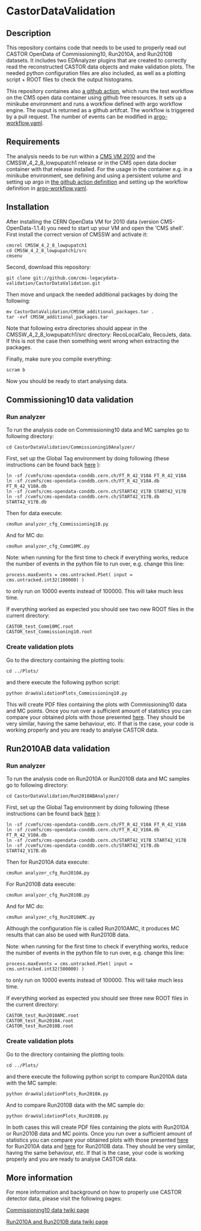 # CastorDataValidation

## Description

This repository contains code that needs to be used to properly read out CASTOR OpenData of Commissioning10, Run2010A, and Run2010B datasets. It includes two EDAnalyzer plugins that are created to correctly read the reconstructed CASTOR data objects and make validation plots. The needed python configuration files are also included, as well as a plotting script + ROOT files to check the output histograms.

This repository containes also [a github action](.github/workflows/main.yml), which runs the test workflow on the CMS open data container using github free resources. It sets up a minikube environment and runs a workflow defined with argo workflow engine. The ouput is returned as a github artifcat. The workflow is triggered by a pull request. The number of events can be modified in [argo-workflow.yaml](argo-workflow.yaml). 

## Requirements

The analysis needs to be run within a [CMS VM 2010](http://opendata.cern.ch/docs/cms-virtual-machine-2010) and the CMSSW_4_2_8_lowpupatch1 release or in the CMS open data docker container with that release installed. For the usage in the container e.g. in a minikube environment, see defining and using a persistent volume and setting up argo in [the github action definition](.github/workflows/main.yml)  and setting up the workflow definition in [argo-workflow.yaml](argo-workflow.yaml).

## Installation

After installing the CERN OpenData VM for 2010 data (version CMS-OpenData-1.1.4) you need to start up your VM and open the 'CMS shell'.
First install the correct version of CMSSW and activate it:

    cmsrel CMSSW_4_2_8_lowpupatch1
    cd CMSSW_4_2_8_lowpupatch1/src
    cmsenv

Second, download this repository:

    git clone git://github.com/cms-legacydata-validation/CastorDataValidation.git


Then move and unpack the needed additional packages by doing the following:

    mv CastorDataValidation/CMSSW_additional_packages.tar .
    tar -xvf CMSSW_additional_packages.tar

Note that following extra directories should appear in the CMSSW_4_2_8_lowpupatch1/src directory: RecoLocalCalo, RecoJets, data. If this is not the case then something went wrong when extracting the packages.

Finally, make sure you compile everything:

    scram b

Now you should be ready to start analysing data.

## Commissioning10 data validation

### Run analyzer 

To run the analysis code on Commissioning10 data and MC samples go to following directory:

    cd CastorDataValidation/Commissioning10Analyzer/
    
First, set up the Global Tag environment by doing following (these instructions can be found back [here](http://opendata.cern.ch/docs/cms-guide-for-condition-database) ):

    ln -sf /cvmfs/cms-opendata-conddb.cern.ch/FT_R_42_V10A FT_R_42_V10A
    ln -sf /cvmfs/cms-opendata-conddb.cern.ch/FT_R_42_V10A.db FT_R_42_V10A.db
    ln -sf /cvmfs/cms-opendata-conddb.cern.ch/START42_V17B START42_V17B
    ln -sf /cvmfs/cms-opendata-conddb.cern.ch/START42_V17B.db START42_V17B.db

Then for data execute:

    cmsRun analyzer_cfg_Commissioning10.py
    
And for MC do:

    cmsRun analyzer_cfg_Comm10MC.py
    
Note: when running for the first time to check if everything works, reduce the number of events in the python file to run over, e.g. change this line:

    process.maxEvents = cms.untracked.PSet( input = cms.untracked.int32(100000) )
    
to only run on 10000 events instead of 100000. This will take much less time.

If everything worked as expected you should see two new ROOT files in the current directory:

    CASTOR_test_Comm10MC.root
    CASTOR_test_Commissioning10.root
    

### Create validation plots

Go to the directory containing the plotting tools:

    cd ../Plots/
    
and there execute the following python script:

    python drawValidationPlots_Commissioning10.py
    
This will create PDF files containing the plots with Commissioning10 data and MC points. Once you run over a sufficient amount of statistics you can compare your obtained plots with those presented [here](https://twiki.cern.ch/twiki/pub/CMSPublic/CASTOROpenData2010/OpenData_CASTORValidationplots_Commissioning10_v1.pdf).
They should be very similar, having the same behaviour, etc. If that is the case, your code is working properly and you are ready to analyse CASTOR data.

## Run2010AB data validation

### Run analyzer

To run the analysis code on Run2010A or Run2010B data and MC samples go to following directory:

    cd CastorDataValidation/Run2010ABAnalyzer/
    
First, set up the Global Tag environment by doing following (these instructions can be found back [here](http://opendata.cern.ch/docs/cms-guide-for-condition-database) ):

    ln -sf /cvmfs/cms-opendata-conddb.cern.ch/FT_R_42_V10A FT_R_42_V10A
    ln -sf /cvmfs/cms-opendata-conddb.cern.ch/FT_R_42_V10A.db FT_R_42_V10A.db
    ln -sf /cvmfs/cms-opendata-conddb.cern.ch/START42_V17B START42_V17B
    ln -sf /cvmfs/cms-opendata-conddb.cern.ch/START42_V17B.db START42_V17B.db

Then for Run2010A data execute:

    cmsRun analyzer_cfg_Run2010A.py
    
For Run2010B data execute:

    cmsRun analyzer_cfg_Run2010B.py
    
And for MC do:

    cmsRun analyzer_cfg_Run2010AMC.py
   
Although the configuration file is called Run2010AMC, it produces MC results that can also be used with Run2010B data.
    
Note: when running for the first time to check if everything works, reduce the number of events in the python file to run over, e.g. change this line:

    process.maxEvents = cms.untracked.PSet( input = cms.untracked.int32(500000) )
    
to only run on 10000 events instead of 100000. This will take much less time.

If everything worked as expected you should see three new ROOT files in the current directory:

    CASTOR_test_Run2010AMC.root
    CASTOR_test_Run2010A.root
    CASTOR_test_Run2010B.root
    
### Create validation plots

Go to the directory containing the plotting tools:

    cd ../Plots/
    
and there execute the following python script to compare Run2010A data with the MC sample:

    python drawValidationPlots_Run2010A.py
    
And to compare Run2010B data with the MC sample do:

    python drawValidationPlots_Run2010B.py
    
In both cases this will create PDF files containing the plots with Run2010A or Run2010B data and MC points. Once you run over a sufficient amount of statistics you can compare your obtained plots with those presented [here](https://twiki.cern.ch/twiki/pub/CMS/CASTOROpenDataRun2010AB/OpenData_CASTORValidationplots_Run2010A_v1.pdf) for Run2010A data and [here](https://twiki.cern.ch/twiki/pub/CMS/CASTOROpenDataRun2010AB/OpenData_CASTORValidationplots_Run2010B_v1.pdf) for Run2010B data.
They should be very similar, having the same behaviour, etc. If that is the case, your code is working properly and you are ready to analyse CASTOR data.

## More information

For more information and background on how to properly use CASTOR detector data, please visit the following pages:

[Commissioning10 data twiki page](https://twiki.cern.ch/twiki/bin/view/CMSPublic/CASTOROpenData2010#Commissioning10_data_period)

[Run2010A and Run2010B data twiki page](https://twiki.cern.ch/twiki/bin/view/CMS/CASTOROpenDataRun2010AB)
